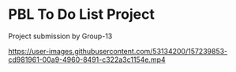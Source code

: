 # PBL To Do List Project
Project submission by Group-13



https://user-images.githubusercontent.com/53134200/157239853-cd981961-00a9-4960-8491-c322a3c1154e.mp4

